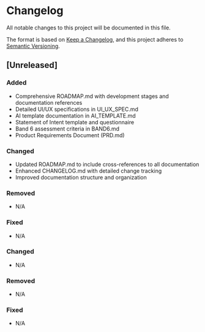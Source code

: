 # Changelog

All notable changes to this project will be documented in this file.

The format is based on [Keep a Changelog](https://keepachangelog.com/en/1.0.0/),
and this project adheres to [Semantic Versioning](https://semver.org/spec/v2.0.0.html).

## [Unreleased]

### Added
- Comprehensive ROADMAP.md with development stages and documentation references
- Detailed UI/UX specifications in UI_UX_SPEC.md
- AI template documentation in AI_TEMPLATE.md
- Statement of Intent template and questionnaire
- Band 6 assessment criteria in BAND6.md
- Product Requirements Document (PRD.md)

### Changed
- Updated ROADMAP.md to include cross-references to all documentation
- Enhanced CHANGELOG.md with detailed change tracking
- Improved documentation structure and organization

### Removed
- N/A

### Fixed
- N/A

### Changed
- N/A

### Removed
- N/A

### Fixed
- N/A
